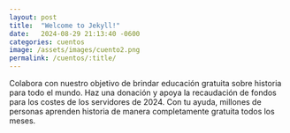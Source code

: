 ```yaml
---
layout: post
title:  "Welcome to Jekyll!"
date:   2024-08-29 21:13:40 -0600
categories: cuentos
image: /assets/images/cuento2.png
permalink: /cuentos/:title/
---
```


Colabora con nuestro objetivo de brindar educación gratuita sobre historia para todo el mundo. Haz una donación y apoya la recaudación de fondos para los costes de los servidores de 2024. Con tu ayuda, millones de personas aprenden historia de manera completamente gratuita todos los meses. 
